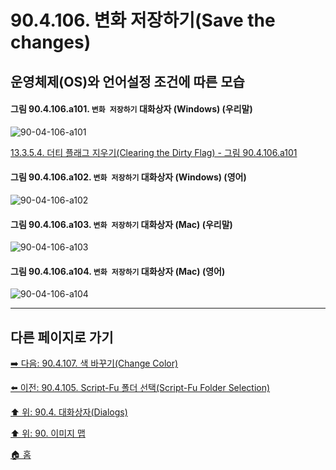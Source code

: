 # 90.4.106. 변화 저장하기(Save the changes)
## 운영체제(OS)와 언어설정 조건에 따른 모습

<a id="90-04-106-a101"></a>

#### 그림 90.4.106.a101. `변화 저장하기` 대화상자 (Windows) (우리말)
![90-04-106-a101](https://github.com/wonder13662/gimp/assets/15767104/35aaa961-74eb-40c4-9b76-ba2c5b756437)

[13.3.5.4. 더티 플래그 지우기(Clearing the Dirty Flag) - 그림 90.4.106.a101](./13-03-05-04-00-clearing_the_dirty_flag.md#90-04-106-a101)

<a id="90-04-106-a102"></a>

#### 그림 90.4.106.a102. `변화 저장하기` 대화상자 (Windows) (영어)
![90-04-106-a102](https://github.com/wonder13662/gimp/assets/15767104/287960bc-d0f2-4a33-8a3b-3b499c7e232e)

<a id="90-04-106-a103"></a>

#### 그림 90.4.106.a103. `변화 저장하기` 대화상자 (Mac) (우리말)
![90-04-106-a103](https://github.com/wonder13662/gimp/assets/15767104/18f76411-d185-49fa-910c-e5515469e72e)

<a id="90-04-106-a104"></a>

#### 그림 90.4.106.a104. `변화 저장하기` 대화상자 (Mac) (영어)
![90-04-106-a104](https://github.com/wonder13662/gimp/assets/15767104/9fafc1b3-156f-4092-a821-20a101f09f2d)

***

## 다른 페이지로 가기

[➡️ 다음: 90.4.107. 색 바꾸기(Change Color)](./90-04-0107-change_color.md)

[⬅️ 이전: 90.4.105. Script-Fu 폴더 선택(Script-Fu Folder Selection)](./90-04-0105-script_fu_folder_selection.md)

[⬆️ 위: 90.4. 대화상자(Dialogs)](./90-04-0000-dialogs.md)

[⬆️ 위: 90. 이미지 맵](./90-00-image-map.md)

[🏠 홈](./00-home.md)
